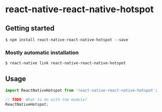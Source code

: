 # react-native-react-native-hotspot

## Getting started

`$ npm install react-native-react-native-hotspot --save`

### Mostly automatic installation

`$ react-native link react-native-react-native-hotspot`

## Usage
```javascript
import ReactNativeHotspot from 'react-native-react-native-hotspot';

// TODO: What to do with the module?
ReactNativeHotspot;
```
